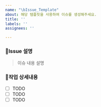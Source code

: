 ```yaml
---
name: "\bIssue_Template"
about: 해당 템플릿을 사용하여 이슈를 생성해주세요.
title: ''
labels: ''
assignees: ''

---
```


### 📝Issue 설명
> 이슈 내용 설명

### 🔨작업 상세내용

- [ ] TODO
- [ ] TODO
- [ ] TODO
